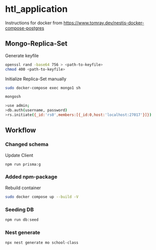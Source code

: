 # htl_application

Instructions for docker from https://www.tomray.dev/nestjs-docker-compose-postgres

## Mongo-Replica-Set
Generate keyfile
```sh
openssl rand -base64 756 > <path-to-keyfile>
chmod 400 <path-to-keyfile>
```
Initialize Replica-Set manually

```sh
sudo docker-compose exec mongo1 sh

mongosh

>use admin;
>db.auth(username, password)
>rs.initiate({_id:'rs0',members:[{_id:0,host:'localhost:27017'}]})

```



## Workflow

### Changed schema
Update Client
```sh
npm run prisma:g
```

### Added npm-package
Rebuild container
```sh
sudo docker compose up --build -V
```

### Seeding DB
```sh
npm run db:seed
```

### Nest generate
```
npx nest generate mo school-class
```

